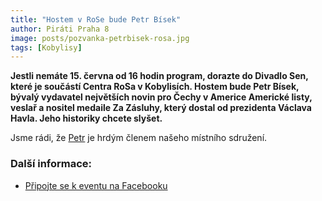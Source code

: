 ```yaml
---
title: "Hostem v RoSe bude Petr Bísek"
author: Piráti Praha 8
image: posts/pozvanka-petrbisek-rosa.jpg
tags: [Kobylisy]
---
```


**Jestli nemáte 15. června od 16 hodin program, dorazte do Divadlo Sen, které je součástí Centra RoSa v Kobylisích. Hostem bude Petr Bísek, bývalý vydavatel největších novin pro Čechy v Americe Americké listy, veslař a nositel medaile Za Zásluhy, který dostal od prezidenta Václava Havla. Jeho historiky chcete slyšet.**

Jsme rádi, že [Petr](http://praha8.pirati.cz/lide/petr-bisek.html) je hrdým členem našeho místního sdružení.

### Další informace:
- [Připojte se k eventu na Facebooku](https://www.facebook.com/events/1195081844524873)